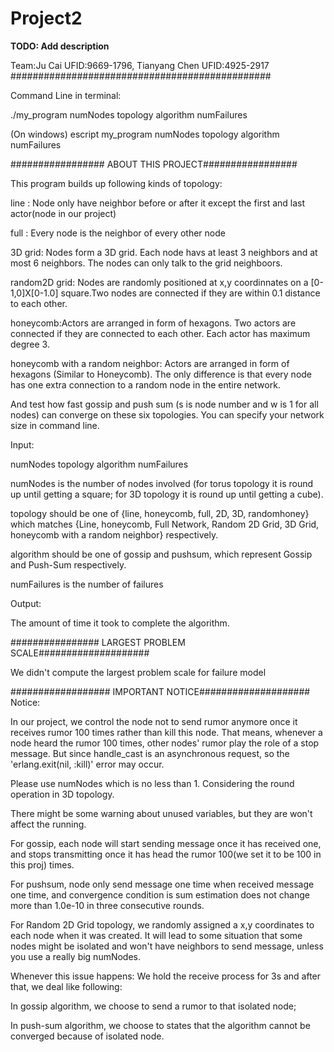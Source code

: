 # Project2

**TODO: Add description**

Team:Ju Cai UFID:9669-1796, Tianyang Chen UFID:4925-2917
###############################################

Command Line in terminal:

./my_program numNodes topology algorithm numFailures

(On windows)  escript my_program numNodes topology algorithm  numFailures

################# ABOUT THIS PROJECT#################

This program builds up following kinds of topology:

line : Node only have neighbor before or after it except the first and last actor(node in our project)

full : Every node is the neighbor of every other node

3D grid: Nodes form a 3D grid. Each node havs at least 3 neighbors and at most 6 neighbors. The nodes can only talk to the grid neighboors.

random2D grid: Nodes are randomly positioned at x,y coordinnates on a [0-1,0]X[0-1.0] square.Two nodes are connected if they are within 0.1 distance to each other.

honeycomb:Actors are arranged in form of hexagons. Two actors are connected if they are connected to each other. Each actor has maximum degree 3.

honeycomb with a random neighbor: Actors are arranged in form of hexagons (Similar to Honeycomb). The only difference is that every node has one extra connection to a random node in the entire network.

And test how fast gossip and push sum (s is node number and w is 1 for all nodes) can converge on these six topologies. You can specify your network size in command line.

Input:

numNodes topology algorithm numFailures

numNodes is the number of nodes involved (for torus topology it is round up until getting a square; for 3D topology it is round up until getting a cube). 

topology should be one of {line, honeycomb, full, 2D, 3D, randomhoney} which matches {Line, honeycomb, Full Network, Random 2D Grid, 3D Grid, honeycomb with a random neighbor} respectively.

algorithm should be one of gossip and pushsum, which represent Gossip and Push-Sum respectively.

numFailures is the number of failures

Output:

The amount of time it took to complete the algorithm.


################ LARGEST PROBLEM SCALE####################

We didn't compute the largest problem scale for failure model

################## IMPORTANT NOTICE####################
Notice:

In our project, we control the node not to send rumor anymore once it receives rumor 100 times rather than kill this node.
That means, whenever a node heard the rumor 100 times, other nodes' rumor play the role of a stop message.
But since handle_cast is an asynchronous request, so the 'erlang.exit(nil, :kill)' error may occur.

Please use numNodes which is no less than 1. Considering the round operation in 3D topology.

There might be some warning about unused variables, but they are won't affect the running.

For gossip, each node will start sending message once it has received one, and stops transmitting once it has head the rumor 100(we set it to be 100 in this proj) times. 

For pushsum, node only send message one time when received message one time, and convergence condition is sum estimation does not change more than 1.0e-10 in three consecutive rounds.

For Random 2D Grid topology, we randomly assigned a x,y coordinates to each node when it was created. 
It will lead to some situation that some nodes might be isolated and won't have neighbors to send message, unless you
use a really big numNodes. 

Whenever this issue happens: 
We hold the receive process for 3s and after that, we deal like following:

In gossip algorithm, we choose to send a rumor to that isolated node; 

In push-sum algorithm, we choose to states that the algorithm cannot be converged because of isolated node.



